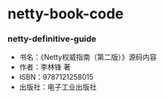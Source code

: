 # netty-book-code

### netty-definitive-guide
- 书名：《Netty权威指南（第二版）》源码内容
- 作者：李林锋 著
- ISBN：9787121258015
- 出版社：电子工业出版社